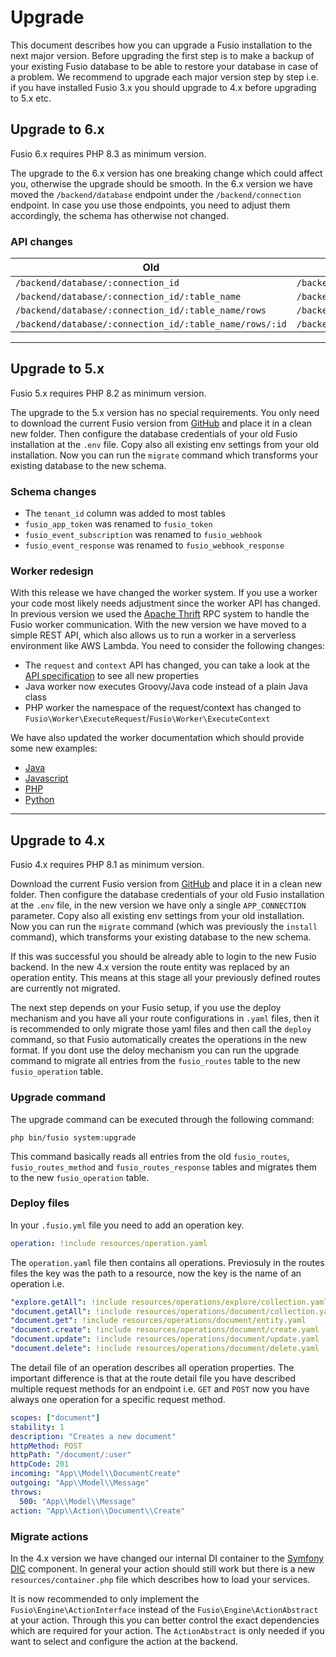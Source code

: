 
# Upgrade

This document describes how you can upgrade a Fusio installation to the next major version. Before upgrading the first
step is to make a backup of your existing Fusio database to be able to restore your database in case of a problem.
We recommend to upgrade each major version step by step i.e. if you have installed Fusio 3.x you should upgrade to 4.x
before upgrading to 5.x etc.

## Upgrade to 6.x

Fusio 6.x requires PHP 8.3 as minimum version.

The upgrade to the 6.x version has one breaking change which could affect you,
otherwise the upgrade should be smooth. In the 6.x version we have moved
the `/backend/database` endpoint under the `/backend/connection` endpoint.
In case you use those endpoints, you need to adjust them accordingly, the schema has
otherwise not changed.

### API changes

| Old                                                      | New                                                                 |
|----------------------------------------------------------|---------------------------------------------------------------------|
| `/backend/database/:connection_id`                       | `/backend/connection/:connection_id/database`                      |
| `/backend/database/:connection_id/:table_name`           | `/backend/connection/:connection_id/database/:table_name`          | 
| `/backend/database/:connection_id/:table_name/rows`      | `/backend/connection/:connection_id/database/:table_name/rows`     | 
| `/backend/database/:connection_id/:table_name/rows/:id`  | `/backend/connection/:connection_id/database/:table_name/rows/:id` | 

----

## Upgrade to 5.x

Fusio 5.x requires PHP 8.2 as minimum version. 

The upgrade to the 5.x version has no special requirements. You only need to download the current Fusio version from
[GitHub](https://github.com/apioo/fusio/tags) and place it in a clean new folder. Then configure the database
credentials of your old Fusio installation at the `.env` file. Copy also all existing env settings from your old
installation. Now you can run the `migrate` command which transforms your existing database to the new schema.

### Schema changes

* The `tenant_id` column was added to most tables
* `fusio_app_token` was renamed to `fusio_token`
* `fusio_event_subscription` was renamed to `fusio_webhook`
* `fusio_event_response` was renamed to `fusio_webhook_response`

### Worker redesign

With this release we have changed the worker system. If you use a worker your code most likely needs adjustment since
the worker API has changed. In previous version we used the [Apache Thrift](https://thrift.apache.org/) RPC system
to handle the Fusio worker communication. With the new version we have moved to a simple REST API, which also allows us
to run a worker in a serverless environment like AWS Lambda. You need to consider the following changes:

* The `request` and `context` API has changed, you can take a look at the [API specification](https://app.typehub.cloud/d/fusio/worker) to see all new properties
* Java worker now executes Groovy/Java code instead of a plain Java class
* PHP worker the namespace of the request/context has changed to `Fusio\Worker\ExecuteRequest`/`Fusio\Worker\ExecuteContext`

We have also updated the worker documentation which should provide some new examples:

* [Java](https://docs.fusio-project.org/docs/backend/api/action/worker-java)
* [Javascript](https://docs.fusio-project.org/docs/backend/api/action/worker-javascript)
* [PHP](https://docs.fusio-project.org/docs/backend/api/action/worker-php)
* [Python](https://docs.fusio-project.org/docs/backend/api/action/worker-python)

----

## Upgrade to 4.x

Fusio 4.x requires PHP 8.1 as minimum version.

Download the current Fusio version from [GitHub](https://github.com/apioo/fusio/tags) and place it in a clean new
folder. Then configure the database credentials of your old Fusio installation at the `.env` file, in the new version we
have only a single `APP_CONNECTION` parameter. Copy also all existing env settings from your old installation. Now you
can run the `migrate` command (which was previously the `install` command), which transforms your existing database to
the new schema.

If this was successful you should be already able to login to the new Fusio backend. In the new 4.x version the route
entity was replaced by an operation entity. This means at this stage all your previously defined routes are currently
not migrated.

The next step depends on your Fusio setup, if you use the deploy mechanism and you have all your route configurations in
`.yaml` files, then it is recommended to only migrate those yaml files and then call the `deploy` command, so that Fusio
automatically creates the operations in the new format. If you dont use the deloy mechanism you can run the upgrade
command to migrate all entries from the `fusio_routes` table to the new `fusio_operation` table.

### Upgrade command

The upgrade command can be executed through the following command:

```
php bin/fusio system:upgrade
```

This command basically reads all entries from the old `fusio_routes`, `fusio_routes_method` and `fusio_routes_response`
tables and migrates them to the new `fusio_operation` table.

### Deploy files

In your `.fusio.yml` file you need to add an operation key.

```yaml
operation: !include resources/operation.yaml
```

The `operation.yaml` file then contains all operations. Previosuly in the routes files the key was the path to a
resource, now the key is the name of an operation i.e.

```yaml
"explore.getAll": !include resources/operations/explore/collection.yaml
"document.getAll": !include resources/operations/document/collection.yaml
"document.get": !include resources/operations/document/entity.yaml
"document.create": !include resources/operations/document/create.yaml
"document.update": !include resources/operations/document/update.yaml
"document.delete": !include resources/operations/document/delete.yaml
```

The detail file of an operation describes all operation properties. The important difference is that at the route detail
file you have described multiple request methods for an endpoint i.e. `GET` and `POST` now you have always one operation
for a specific request method.

```yaml
scopes: ["document"]
stability: 1
description: "Creates a new document"
httpMethod: POST
httpPath: "/document/:user"
httpCode: 201
incoming: "App\\Model\\DocumentCreate"
outgoing: "App\\Model\\Message"
throws:
  500: "App\\Model\\Message"
action: "App\\Action\\Document\\Create"
```

### Migrate actions

In the 4.x version we have changed our internal DI container to the [Symfony DIC](https://github.com/symfony/dependency-injection)
component. In general your action should still work but there is a new `resources/container.php` file which describes
how to load your services.

It is now recommended to only implement the `Fusio\Engine\ActionInterface` instead of the `Fusio\Engine\ActionAbstract`
at your action. Through this you can better control the exact dependencies which are required for your action. The
`ActionAbstract` is only needed if you want to select and configure the action at the backend.
